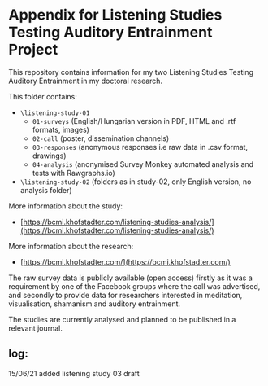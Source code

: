 # Appendix for Listening Studies Testing Auditory Entrainment Project

This repository contains information for my two Listening Studies Testing Auditory Entrainment in my doctoral research.

This folder contains: 
- `\listening-study-01`
  -  `01-surveys` (English/Hungarian version in PDF, HTML and .rtf formats, images)
  -  `02-call` (poster, dissemination channels)
  -  `03-responses` (anonymous responses i.e raw data in .csv format, drawings)
  -  `04-analysis` (anonymised Survey Monkey automated analysis and tests with Rawgraphs.io)
- `\listening-study-02` (folders as in study-02, only English version, no analysis folder)

More information about the study:
- [https://bcmi.khofstadter.com/listening-studies-analysis/](https://bcmi.khofstadter.com/listening-studies-analysis/)

More information about the research: 
- [https://bcmi.khofstadter.com/](https://bcmi.khofstadter.com/)

The raw survey data is publicly available (open access) firstly as it was a requirement by one of the Facebook groups where the call was advertised, and secondly to provide data for researchers interested in meditation, visualisation, shamanism and auditory entrainment.

The studies are currently analysed and planned to be published in a relevant journal.

## log: 

15/06/21 added listening study 03 draft
